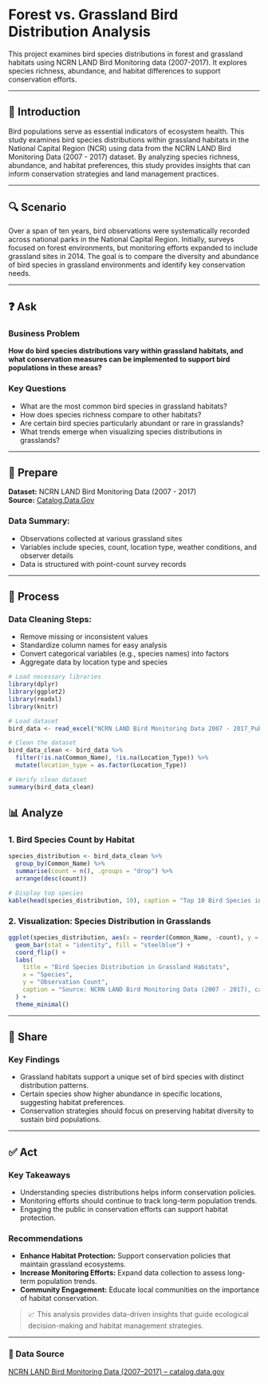 # Forest vs. Grassland Bird Distribution Analysis

This project examines bird species distributions in forest and grassland habitats using NCRN LAND Bird Monitoring data (2007-2017). It explores species richness, abundance, and habitat differences to support conservation efforts.

---

## 📌 Introduction

Bird populations serve as essential indicators of ecosystem health. This study examines bird species distributions within grassland habitats in the National Capital Region (NCR) using data from the NCRN LAND Bird Monitoring Data (2007 - 2017) dataset. By analyzing species richness, abundance, and habitat preferences, this study provides insights that can inform conservation strategies and land management practices.

---

## 🔍 Scenario

Over a span of ten years, bird observations were systematically recorded across national parks in the National Capital Region. Initially, surveys focused on forest environments, but monitoring efforts expanded to include grassland sites in 2014. The goal is to compare the diversity and abundance of bird species in grassland environments and identify key conservation needs.

---

## ❓ Ask

### Business Problem

**How do bird species distributions vary within grassland habitats, and what conservation measures can be implemented to support bird populations in these areas?**

### Key Questions
- What are the most common bird species in grassland habitats?
- How does species richness compare to other habitats?
- Are certain bird species particularly abundant or rare in grasslands?
- What trends emerge when visualizing species distributions in grasslands?

---

## 📂 Prepare

**Dataset:** NCRN LAND Bird Monitoring Data (2007 - 2017)  
**Source:** [Catalog.Data.Gov](https://catalog.data.gov/)

### Data Summary:
- Observations collected at various grassland sites
- Variables include species, count, location type, weather conditions, and observer details
- Data is structured with point-count survey records

---

## 🧹 Process

### Data Cleaning Steps:
- Remove missing or inconsistent values
- Standardize column names for easy analysis
- Convert categorical variables (e.g., species names) into factors
- Aggregate data by location type and species

```r
# Load necessary libraries
library(dplyr)
library(ggplot2)
library(readxl)
library(knitr)

# Load dataset
bird_data <- read_excel("NCRN LAND Bird Monitoring Data 2007 - 2017_Public.xlsx")

# Clean the dataset
bird_data_clean <- bird_data %>%
  filter(!is.na(Common_Name), !is.na(Location_Type)) %>%
  mutate(location_type = as.factor(Location_Type))

# Verify clean dataset
summary(bird_data_clean)


```

## 📊 Analyze

### 1. Bird Species Count by Habitat

```r
species_distribution <- bird_data_clean %>%
  group_by(Common_Name) %>%
  summarise(count = n(), .groups = "drop") %>%
  arrange(desc(count))

# Display top species
kable(head(species_distribution, 10), caption = "Top 10 Bird Species in Grassland Habitats")
```

### 2. Visualization: Species Distribution in Grasslands

```r
ggplot(species_distribution, aes(x = reorder(Common_Name, -count), y = count)) +
  geom_bar(stat = "identity", fill = "steelblue") +
  coord_flip() +
  labs(
    title = "Bird Species Distribution in Grassland Habitats",
    x = "Species",
    y = "Observation Count",
    caption = "Source: NCRN LAND Bird Monitoring Data (2007 - 2017), catalog.data.gov"
  ) +
  theme_minimal()
```

---

## 📢 Share

### Key Findings
- Grassland habitats support a unique set of bird species with distinct distribution patterns.
- Certain species show higher abundance in specific locations, suggesting habitat preferences.
- Conservation strategies should focus on preserving habitat diversity to sustain bird populations.

---

## ✅ Act

### Key Takeaways
- Understanding species distributions helps inform conservation policies.
- Monitoring efforts should continue to track long-term population trends.
- Engaging the public in conservation efforts can support habitat protection.

### Recommendations
- **Enhance Habitat Protection:** Support conservation policies that maintain grassland ecosystems.
- **Increase Monitoring Efforts:** Expand data collection to assess long-term population trends.
- **Community Engagement:** Educate local communities on the importance of habitat conservation.

> 📈 This analysis provides data-driven insights that guide ecological decision-making and habitat management strategies.

---

### 🔗 Data Source
[NCRN LAND Bird Monitoring Data (2007–2017) – catalog.data.gov](https://catalog.data.gov/)
